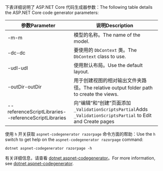 <a name="codegenerator"></a> <span data-ttu-id="3001f-101">下表详细说明了 ASP.NET Core 代码生成器参数：</span><span class="sxs-lookup"><span data-stu-id="3001f-101">The following table details the ASP.NET Core code generator parameters:</span></span>

| <span data-ttu-id="3001f-102">参数</span><span class="sxs-lookup"><span data-stu-id="3001f-102">Parameter</span></span>               | <span data-ttu-id="3001f-103">说明</span><span class="sxs-lookup"><span data-stu-id="3001f-103">Description</span></span>|
| ----------------- | ------------ |
| <span data-ttu-id="3001f-104">-m</span><span class="sxs-lookup"><span data-stu-id="3001f-104">-m</span></span>  | <span data-ttu-id="3001f-105">模型的名称。</span><span class="sxs-lookup"><span data-stu-id="3001f-105">The name of the model.</span></span> |
| <span data-ttu-id="3001f-106">-dc</span><span class="sxs-lookup"><span data-stu-id="3001f-106">-dc</span></span>  | <span data-ttu-id="3001f-107">要使用的 `DbContext` 类。</span><span class="sxs-lookup"><span data-stu-id="3001f-107">The `DbContext` class to use.</span></span> |
| <span data-ttu-id="3001f-108">-udl</span><span class="sxs-lookup"><span data-stu-id="3001f-108">-udl</span></span> | <span data-ttu-id="3001f-109">使用默认布局。</span><span class="sxs-lookup"><span data-stu-id="3001f-109">Use the default layout.</span></span> |
| <span data-ttu-id="3001f-110">-outDir</span><span class="sxs-lookup"><span data-stu-id="3001f-110">-outDir</span></span> | <span data-ttu-id="3001f-111">用于创建视图的相对输出文件夹路径。</span><span class="sxs-lookup"><span data-stu-id="3001f-111">The relative output folder path to create the views.</span></span> |
| <span data-ttu-id="3001f-112">--referenceScriptLibraries</span><span class="sxs-lookup"><span data-stu-id="3001f-112">--referenceScriptLibraries</span></span> | <span data-ttu-id="3001f-113">向“编辑”和“创建”页面添加 `_ValidationScriptsPartial`</span><span class="sxs-lookup"><span data-stu-id="3001f-113">Adds `_ValidationScriptsPartial` to Edit and Create pages</span></span> |

<span data-ttu-id="3001f-114">使用 `h` 开关获取 `aspnet-codegenerator razorpage` 命令方面的帮助：</span><span class="sxs-lookup"><span data-stu-id="3001f-114">Use the `h` switch to get help on the `aspnet-codegenerator razorpage` command:</span></span>

```dotnetcli
dotnet aspnet-codegenerator razorpage -h
```

<span data-ttu-id="3001f-115">有关详细信息，请查看 [dotnet aspnet-codegenerator](xref:fundamentals/tools/dotnet-aspnet-codegenerator)。</span><span class="sxs-lookup"><span data-stu-id="3001f-115">For more information, see [dotnet aspnet-codegenerator](xref:fundamentals/tools/dotnet-aspnet-codegenerator).</span></span>
